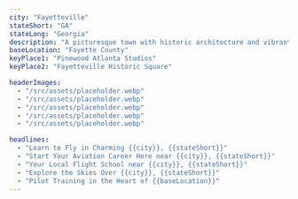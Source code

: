 ```yaml
---
city: "Fayetteville"
stateShort: "GA"
stateLong: "Georgia"
description: "A picturesque town with historic architecture and vibrant film industry presence."
baseLocation: "Fayette County"
keyPlace1: "Pinewood Atlanta Studios"
keyPlace2: "Fayetteville Historic Square"

headerImages:
  - "/src/assets/placeholder.webp"
  - "/src/assets/placeholder.webp"
  - "/src/assets/placeholder.webp"
  - "/src/assets/placeholder.webp"
  - "/src/assets/placeholder.webp"

headlines:
  - "Learn to Fly in Charming {{city}}, {{stateShort}}"
  - "Start Your Aviation Career Here near {{city}}, {{stateShort}}"
  - "Your Local Flight School near {{city}}, {{stateShort}}"
  - "Explore the Skies Over {{city}}, {{stateShort}}"
  - "Pilot Training in the Heart of {{baseLocation}}"
---
```

